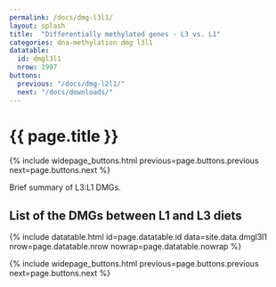 ```yaml
---
permalink: /docs/dmg-l3l1/
layout: splash
title:  "Differentially methylated genes - L3 vs. L1"
categories: dna-methylation dmg l3l1
datatable:
  id: dmgl3l1
  nrow: 1997
buttons:
  previous: "/docs/dmg-l2l1/"
  next: "/docs/downloads/"
---
```


# {{ page.title }}

{% include widepage_buttons.html previous=page.buttons.previous
  next=page.buttons.next %}

Brief summary of L3:L1 DMGs.

## List of the DMGs between L1 and L3 diets

{% include datatable.html id=page.datatable.id
  data=site.data.dmgl3l1 nrow=page.datatable.nrow
  nowrap=page.datatable.nowrap %}

{% include widepage_buttons.html previous=page.buttons.previous
  next=page.buttons.next %}
